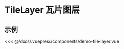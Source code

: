# TileLayer 瓦片图层

## 示例

<<< @/docs/.vuepress/components/demo-tile-layer.vue

<demo-tile-layer></demo-tile-layer>
